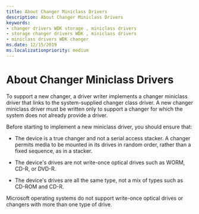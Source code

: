 ```yaml
---
title: About Changer Miniclass Drivers
description: About Changer Miniclass Drivers
keywords:
- changer drivers WDK storage , miniclass drivers
- storage changer drivers WDK , miniclass drivers
- miniclass drivers WDK changer
ms.date: 12/15/2019
ms.localizationpriority: medium
---
```


# About Changer Miniclass Drivers

To support a new changer, a driver writer implements a changer miniclass driver that links to the system-supplied changer class driver. A new changer miniclass driver must be written only to support a changer for which the system does not already provide a driver.

Before starting to implement a new miniclass driver, you should ensure that:

- The device is a true changer and not a serial access stacker. A changer permits media to be mounted in its drives in random order, rather than a fixed sequence, as in a stacker.

- The device's drives are not write-once optical drives such as WORM, CD-R, or DVD-R.

- The device's drives are all the same type, not a mix of types such as CD-ROM and CD-R.

Microsoft operating systems do not support write-once optical drives or changers with more than one type of drive.
